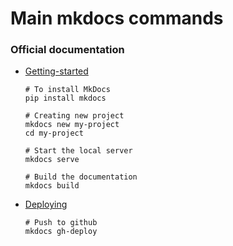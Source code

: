 # Main mkdocs commands
### Official documentation
  - [Getting-started](https://www.mkdocs.org/getting-started/)

        # To install MkDocs
        pip install mkdocs

        # Creating new project
        mkdocs new my-project
        cd my-project

        # Start the local server
        mkdocs serve

        # Build the documentation
        mkdocs build

  - [Deploying](https://www.mkdocs.org/user-guide/deploying-your-docs/)

        # Push to github
        mkdocs gh-deploy